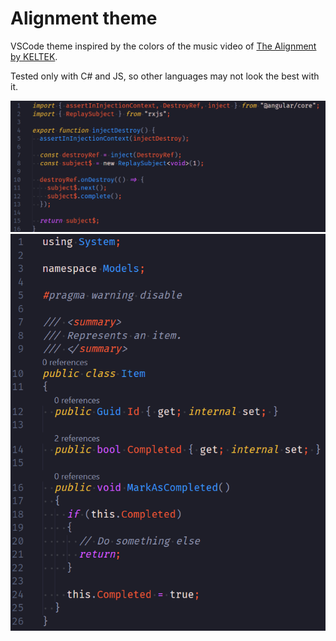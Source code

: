 # Alignment theme

VSCode theme inspired by the colors of the music video of [The Alignment by KELTEK](https://youtu.be/GbGFMiLufVc).

Tested only with C# and JS, so other languages may not look the best with it.

![](https://raw.githubusercontent.com/natixco/alignment-theme-vsc/main/screenshots/js.png)
![](https://raw.githubusercontent.com/natixco/alignment-theme-vsc/main/screenshots/cs.png)